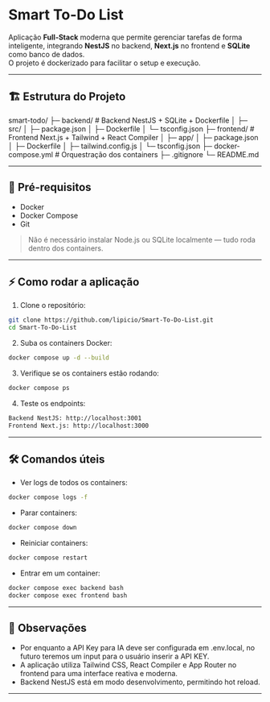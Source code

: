 # Smart To-Do List

Aplicação **Full-Stack** moderna que permite gerenciar tarefas de forma inteligente, integrando **NestJS** no backend, **Next.js** no frontend e **SQLite** como banco de dados.  
O projeto é dockerizado para facilitar o setup e execução.

---

## 🏗 Estrutura do Projeto

smart-todo/
├─ backend/ # Backend NestJS + SQLite + Dockerfile
│ ├─ src/
│ ├─ package.json
│ ├─ Dockerfile
│ └─ tsconfig.json
├─ frontend/ # Frontend Next.js + Tailwind + React Compiler
│ ├─ app/
│ ├─ package.json
│ ├─ Dockerfile
│ ├─ tailwind.config.js
│ └─ tsconfig.json
├─ docker-compose.yml # Orquestração dos containers
├─ .gitignore
└─ README.md


---

## 🚀 Pré-requisitos

- Docker  
- Docker Compose  
- Git  

> Não é necessário instalar Node.js ou SQLite localmente — tudo roda dentro dos containers.

---

## ⚡ Como rodar a aplicação

1. Clone o repositório:

```bash
git clone https://github.com/lipicio/Smart-To-Do-List.git
cd Smart-To-Do-List
```

2. Suba os containers Docker:

```bash
docker compose up -d --build
```

3. Verifique se os containers estão rodando:

```bash
docker compose ps
```

4. Teste os endpoints:

```bash
Backend NestJS: http://localhost:3001
Frontend Next.js: http://localhost:3000
```

---

## 🛠 Comandos úteis

- Ver logs de todos os containers:

```bash
docker compose logs -f
```

- Parar containers:

```bash
docker compose down
```

- Reiniciar containers:

```bash
docker compose restart
```

- Entrar em um container:

```bash
docker compose exec backend bash
docker compose exec frontend bash
```

---

## 📝 Observações

* Por enquanto a API Key para IA deve ser configurada em .env.local, no futuro teremos um input para o usuário inserir a API KEY.
* A aplicação utiliza Tailwind CSS, React Compiler e App Router no frontend para uma interface reativa e moderna.
* Backend NestJS está em modo desenvolvimento, permitindo hot reload.

---